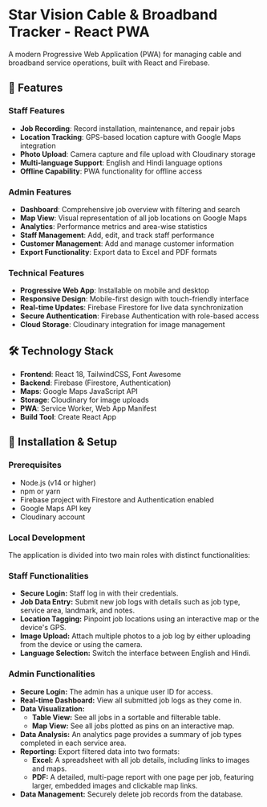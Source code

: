 # Star Vision Cable & Broadband Tracker - React PWA

A modern Progressive Web Application (PWA) for managing cable and broadband service operations, built with React and Firebase.

## 🚀 Features

### Staff Features
- **Job Recording**: Record installation, maintenance, and repair jobs
- **Location Tracking**: GPS-based location capture with Google Maps integration
- **Photo Upload**: Camera capture and file upload with Cloudinary storage
- **Multi-language Support**: English and Hindi language options
- **Offline Capability**: PWA functionality for offline access

### Admin Features
- **Dashboard**: Comprehensive job overview with filtering and search
- **Map View**: Visual representation of all job locations on Google Maps
- **Analytics**: Performance metrics and area-wise statistics
- **Staff Management**: Add, edit, and track staff performance
- **Customer Management**: Add and manage customer information
- **Export Functionality**: Export data to Excel and PDF formats

### Technical Features
- **Progressive Web App**: Installable on mobile and desktop
- **Responsive Design**: Mobile-first design with touch-friendly interface
- **Real-time Updates**: Firebase Firestore for live data synchronization
- **Secure Authentication**: Firebase Authentication with role-based access
- **Cloud Storage**: Cloudinary integration for image management

## 🛠️ Technology Stack

- **Frontend**: React 18, TailwindCSS, Font Awesome
- **Backend**: Firebase (Firestore, Authentication)
- **Maps**: Google Maps JavaScript API
- **Storage**: Cloudinary for image uploads
- **PWA**: Service Worker, Web App Manifest
- **Build Tool**: Create React App

## 📱 Installation & Setup

### Prerequisites
- Node.js (v14 or higher)
- npm or yarn
- Firebase project with Firestore and Authentication enabled
- Google Maps API key
- Cloudinary account

### Local Development
The application is divided into two main roles with distinct functionalities:

### Staff Functionalities

* **Secure Login:** Staff log in with their credentials.
* **Job Data Entry:** Submit new job logs with details such as job type, service area, landmark, and notes.
* **Location Tagging:** Pinpoint job locations using an interactive map or the device's GPS.
* **Image Upload:** Attach multiple photos to a job log by either uploading from the device or using the camera.
* **Language Selection:** Switch the interface between English and Hindi.

### Admin Functionalities

* **Secure Login:** The admin has a unique user ID for access.
* **Real-time Dashboard:** View all submitted job logs as they come in.
* **Data Visualization:**
    * **Table View:** See all jobs in a sortable and filterable table.
    * **Map View:** See all jobs plotted as pins on an interactive map.
* **Data Analysis:** An analytics page provides a summary of job types completed in each service area.
* **Reporting:** Export filtered data into two formats:
    * **Excel:** A spreadsheet with all job details, including links to images and maps.
    * **PDF:** A detailed, multi-page report with one page per job, featuring larger, embedded images and clickable map links.
* **Data Management:** Securely delete job records from the database.
